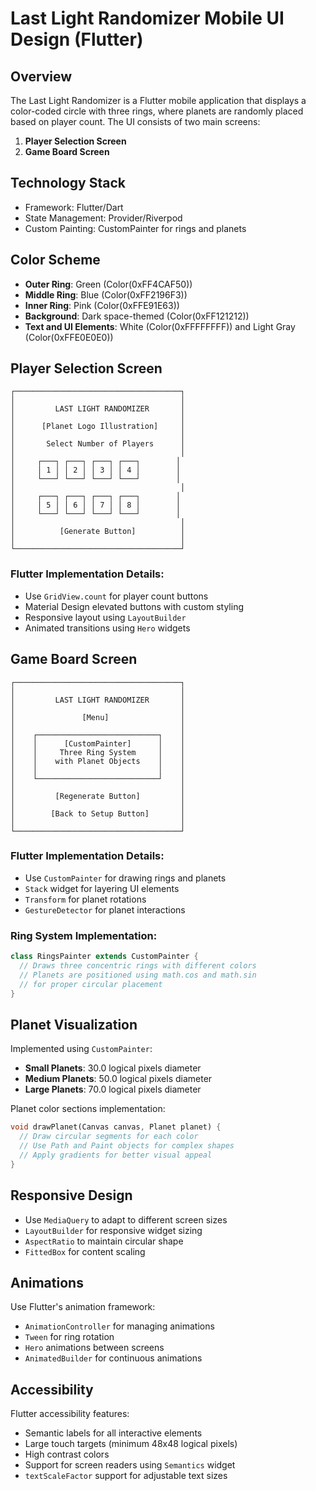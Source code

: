 # Last Light Randomizer Mobile UI Design (Flutter)

## Overview
The Last Light Randomizer is a Flutter mobile application that displays a color-coded circle with three rings, where planets are randomly placed based on player count. The UI consists of two main screens:

1. **Player Selection Screen**
2. **Game Board Screen**

## Technology Stack
- Framework: Flutter/Dart
- State Management: Provider/Riverpod
- Custom Painting: CustomPainter for rings and planets

## Color Scheme
- **Outer Ring**: Green (Color(0xFF4CAF50))
- **Middle Ring**: Blue (Color(0xFF2196F3))
- **Inner Ring**: Pink (Color(0xFFE91E63))
- **Background**: Dark space-themed (Color(0xFF121212))
- **Text and UI Elements**: White (Color(0xFFFFFFFF)) and Light Gray (Color(0xFFE0E0E0))

## Player Selection Screen

```
┌─────────────────────────────────────┐
│                                     │
│         LAST LIGHT RANDOMIZER       │
│                                     │
│      [Planet Logo Illustration]     │
│                                     │
│       Select Number of Players      │
│                                     │
│     ┌───┐ ┌───┐ ┌───┐ ┌───┐        │
│     │ 1 │ │ 2 │ │ 3 │ │ 4 │        │
│     └───┘ └───┘ └───┘ └───┘        │
│                                     │
│     ┌───┐ ┌───┐ ┌───┐ ┌───┐        │
│     │ 5 │ │ 6 │ │ 7 │ │ 8 │        │
│     └───┘ └───┘ └───┘ └───┘        │
│                                     │
│          [Generate Button]          │
│                                     │
└─────────────────────────────────────┘
```

### Flutter Implementation Details:
- Use `GridView.count` for player count buttons
- Material Design elevated buttons with custom styling
- Responsive layout using `LayoutBuilder`
- Animated transitions using `Hero` widgets

## Game Board Screen

```
┌─────────────────────────────────────┐
│                                     │
│         LAST LIGHT RANDOMIZER       │
│                                     │
│               [Menu]                │
│                                     │
│    ┌───────────────────────────┐    │
│    │      [CustomPainter]      │    │
│    │     Three Ring System     │    │
│    │    with Planet Objects    │    │
│    │                           │    │
│    └───────────────────────────┘    │
│                                     │
│         [Regenerate Button]         │
│                                     │
│        [Back to Setup Button]       │
│                                     │
└─────────────────────────────────────┘
```

### Flutter Implementation Details:
- Use `CustomPainter` for drawing rings and planets
- `Stack` widget for layering UI elements
- `Transform` for planet rotations
- `GestureDetector` for planet interactions

### Ring System Implementation:
```dart
class RingsPainter extends CustomPainter {
  // Draws three concentric rings with different colors
  // Planets are positioned using math.cos and math.sin
  // for proper circular placement
}
```

## Planet Visualization
Implemented using `CustomPainter`:
- **Small Planets**: 30.0 logical pixels diameter
- **Medium Planets**: 50.0 logical pixels diameter
- **Large Planets**: 70.0 logical pixels diameter

Planet color sections implementation:
```dart
void drawPlanet(Canvas canvas, Planet planet) {
  // Draw circular segments for each color
  // Use Path and Paint objects for complex shapes
  // Apply gradients for better visual appeal
}
```

## Responsive Design
- Use `MediaQuery` to adapt to different screen sizes
- `LayoutBuilder` for responsive widget sizing
- `AspectRatio` to maintain circular shape
- `FittedBox` for content scaling

## Animations
Use Flutter's animation framework:
- `AnimationController` for managing animations
- `Tween` for ring rotation
- `Hero` animations between screens
- `AnimatedBuilder` for continuous animations

## Accessibility
Flutter accessibility features:
- Semantic labels for all interactive elements
- Large touch targets (minimum 48x48 logical pixels)
- High contrast colors
- Support for screen readers using `Semantics` widget
- `textScaleFactor` support for adjustable text sizes